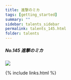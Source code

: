 ```yaml
---
title: 進撃のミカ
tags: [getting_started]
summary: ""
sidebar: talents_sidebar
permalink: talents_145.html
folder: talents
---
```



##### No.145 進撃のミカ

![](https://yt3.ggpht.com/ytc/AKedOLT6eKnxS4d-wZT9TLNwrLT29s4L81wAMFf2Ztsm=s176-c-k-c0x00ffffff-no-rj)








{% include links.html %}
